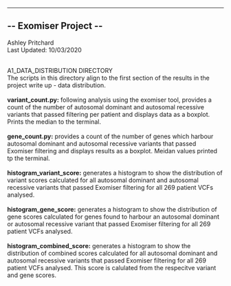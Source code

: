 ----------------------
-- Exomiser Project --
----------------------

Ashley Pritchard <br>
Last Updated: 10/03/2020 <br><br>

A1_DATA_DISTRIBUTION DIRECTORY<br>
The scripts in this directory align to the first section of the results in the project write up - data distribution.<br><br>
<strong>variant_count.py:</strong> following analysis using the exomiser tool, provides a count of the number of autosomal dominant and autosomal recessive variants that passed filtering per patient and displays data as a boxplot. Prints the median to the terminal. <br><br>
<strong>gene_count.py:</strong> provides a count of the number of genes which harbour autosomal dominant and autosomal recessive variants that passed Exomiser filtering and displays results as a boxplot. Meidan values printed tp the terminal. <br><br>
<strong>histogram_variant_score:</strong> generates a histogram to show the distribution of variant scores calculated for all autosomal dominant and autosomal recessive variants that passed Exomiser filtering for all 269 patient VCFs analysed. <br><br>
<strong>histogram_gene_score:</strong> generates a histogram to show the distribution of gene scores calculated for genes found to harbour an autosomal dominant or autosomal recessive variant that passed Exomiser filtering for all 269 patient VCFs analysed. <br><br>
<strong>histogram_combined_score:</strong> generates a histogram to show the distribution of combined scores calculated for all autosomal dominant and autosomal recessive variants that passed Exomiser filtering for all 269 patient VCFs analysed. This score is calulated from the respecitve variant and gene scores. <br><br>
